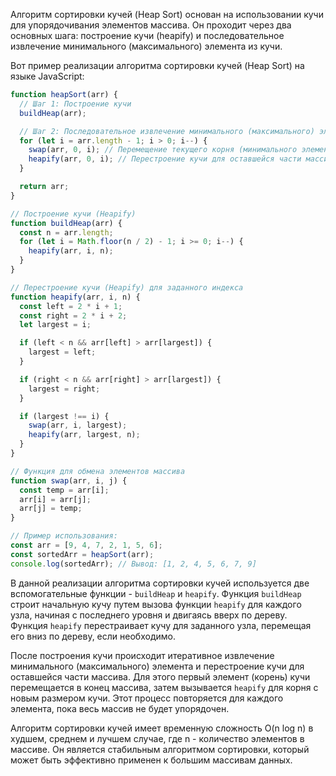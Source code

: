 Алгоритм сортировки кучей (Heap Sort) основан на использовании кучи для упорядочивания элементов массива. Он проходит через два основных шага: построение кучи (heapify) и последовательное извлечение минимального (максимального) элемента из кучи.

Вот пример реализации алгоритма сортировки кучей (Heap Sort) на языке JavaScript:

```javascript
function heapSort(arr) {
  // Шаг 1: Построение кучи
  buildHeap(arr);

  // Шаг 2: Последовательное извлечение минимального (максимального) элемента и перестроение кучи
  for (let i = arr.length - 1; i > 0; i--) {
    swap(arr, 0, i); // Перемещение текущего корня (минимального элемента) в конец массива
    heapify(arr, 0, i); // Перестроение кучи для оставшейся части массива
  }

  return arr;
}

// Построение кучи (Heapify)
function buildHeap(arr) {
  const n = arr.length;
  for (let i = Math.floor(n / 2) - 1; i >= 0; i--) {
    heapify(arr, i, n);
  }
}

// Перестроение кучи (Heapify) для заданного индекса
function heapify(arr, i, n) {
  const left = 2 * i + 1;
  const right = 2 * i + 2;
  let largest = i;

  if (left < n && arr[left] > arr[largest]) {
    largest = left;
  }

  if (right < n && arr[right] > arr[largest]) {
    largest = right;
  }

  if (largest !== i) {
    swap(arr, i, largest);
    heapify(arr, largest, n);
  }
}

// Функция для обмена элементов массива
function swap(arr, i, j) {
  const temp = arr[i];
  arr[i] = arr[j];
  arr[j] = temp;
}

// Пример использования:
const arr = [9, 4, 7, 2, 1, 5, 6];
const sortedArr = heapSort(arr);
console.log(sortedArr); // Вывод: [1, 2, 4, 5, 6, 7, 9]
```

В данной реализации алгоритма сортировки кучей используется две вспомогательные функции - `buildHeap` и `heapify`. Функция `buildHeap` строит начальную кучу путем вызова функции `heapify` для каждого узла, начиная с последнего уровня и двигаясь вверх по дереву. Функция `heapify` перестраивает кучу для заданного узла, перемещая его вниз по дереву, если необходимо.

После построения кучи происходит итеративное извлечение минимального (максимального) элемента и перестроение кучи для оставшейся части массива. Для этого первый элемент (корень) кучи перемещается в конец массива, затем вызывается `heapify` для корня с новым размером кучи. Этот процесс повторяется для каждого элемента, пока весь массив не будет упорядочен.

Алгоритм сортировки кучей имеет временную сложность O(n log n) в худшем, среднем и лучшем случае, где n - количество элементов в массиве. Он является стабильным алгоритмом сортировки, который может быть эффективно применен к большим массивам данных.